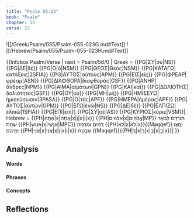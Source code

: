 ```yaml
---
title: "Psalm 55:23"
book: "Psalm"
chapter: 55
verse: 23
---
```

![[/Greek/Psalm/055/Psalm-055-023G.md#Text]]
![[/Hebrew/Psalm/055/Psalm-055-023H.md#Text]]

{{Infobox Psalm/Verse |
  next = Psalm/56/0 |
  Greek = {{PG|ΣΥ|σὺ|NS}} {{PG|ΔΕ|δέ}} {{PG|Ο|ὁ|NSM}} {{PG|ΘΕΟΣ|Θεός|NSM}} {{PG|ΚΑΤΑΓΩ|κατάξεις|2SFIA}} {{PG|ΑΥΤΟΣ|αὐτοὺς|APM}} {{PG|ΕΙΣ|εἰς}} {{PG|ΦΡΕΑΡ|φρέαρ|ASN}} {{PG|ΔΙΑΦΘΟΡΑ|διαφθορᾶς|GSF}} {{PG|ΑΝΗΡ|ἄνδρες|NPM}} {{PG|ΑΙΜΑ|αἱμάτων|GPN}} {{PG|ΚΑΙ|καὶ}} {{PG|ΔΟΛΙΟΤΗΣ|δολιότητος|GSF}} {{PG|ΟΥ|οὐ}} {{PG|ΜΗ|μὴ}} {{PG|ΗΜΙΣΕΥΩ|ἡμισεύσωσιν|3PASA}} {{PG|Ο|τὰς|APF}} {{PG|ΗΜΕΡΑ|ἡμέρας|APF}} {{PG|ΑΥΤΟΣ|αὐτῶν|GPM}} {{PG|ΕΓΩ|ἐγὼ|NS}} {{PG|ΔΕ|δὲ}} {{PG|ΕΛΠΙΖΩ|ἐλπιῶ|1SFIA}} {{PG|ΕΠΙ|ἐπὶ}} {{PG|ΣΥ|σέ|AS}} {{PG|ΚΥΡΙΟΣ|κύριε|VSM}}|
  Hebrew = {{PH|אַתָּה|x|אַתָּה|x|וְ|x|וְ|x}} {{PH|אלהים|x|אֱלֹהִים|MP}}
תּוֹרִדֵם
לִבְאֵר
שַׁחַת
{{PH|אנוש|x|אַנְשֵׁי|MPC}}
דָמִים
וּמִרְמָה
{{PH|לא|x|לֹא|x}}{{Maqqef}}
יֶחֱצוּ
יְמֵיהֶם
{{PH|אֲנִי|x|אֲנִי|x|וְ|x|וַ|x}}
אֶבְטַח
{{Maqqef}}{{PH|ךְ|x|ךְ|x|בְּ|x|בָּ|x}}׃|
}}

## Analysis

#### Words

#### Phrases

#### Concepts

## Reflections
